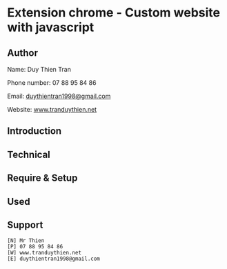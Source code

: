 # Extension chrome - Custom website with javascript

## Author
Name: Duy Thien Tran

Phone number: 07 88 95 84 86

Email: duythientran1998@gmail.com

Website: www.tranduythien.net

## Introduction

## Technical

## Require & Setup

## Used

## Support
    [N] Mr Thien
    [P] 07 88 95 84 86
    [W] www.tranduythien.net
    [E] duythientran1998@gmail.com
